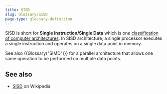 ```yaml
---
title: SISD
slug: Glossary/SISD
page-type: glossary-definition
---
```


SISD is short for **Single Instruction/Single Data** which is one [classification of computer architectures](https://en.wikipedia.org/wiki/Flynn%27s_taxonomy). In SISD architecture, a single processor executes a single instruction and operates on a single data point in memory.

See also {{Glossary("SIMD")}} for a parallel architecture that allows one same operation to be performed on multiple data points.

## See also

- [SISD](https://en.wikipedia.org/wiki/SISD) on Wikipedia
